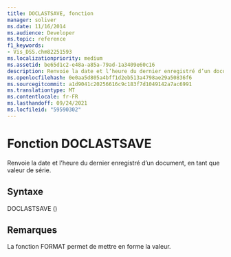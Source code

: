 ```yaml
---
title: DOCLASTSAVE, fonction
manager: soliver
ms.date: 11/16/2014
ms.audience: Developer
ms.topic: reference
f1_keywords:
- Vis_DSS.chm82251593
ms.localizationpriority: medium
ms.assetid: be65d1c2-e48a-a85a-79ad-1a3409e60c16
description: Renvoie la date et l’heure du dernier enregistré d’un document, en tant que valeur de série.
ms.openlocfilehash: 0e0aa5d805a4bff1d2eb513a4798ae29a50836f6
ms.sourcegitcommit: a1d9041c20256616c9c183f7d1049142a7ac6991
ms.translationtype: MT
ms.contentlocale: fr-FR
ms.lasthandoff: 09/24/2021
ms.locfileid: "59590302"
---
```

# <a name="doclastsave-function"></a>Fonction DOCLASTSAVE

Renvoie la date et l’heure du dernier enregistré d’un document, en tant que valeur de série.
  
## <a name="syntax"></a>Syntaxe

DOCLASTSAVE ()
  
## <a name="remarks"></a>Remarques

La fonction FORMAT permet de mettre en forme la valeur. 
  

